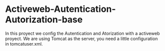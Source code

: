 # Activeweb-Autentication-Autorization-base
In this proyect we config the Autentication and Atorization with a activeweb proyect.
We are using Tomcat as the server, you need a little configuration in tomcatuser.xml.
